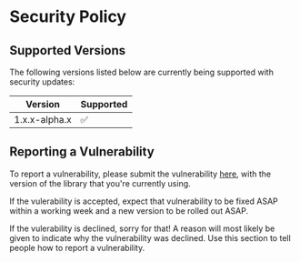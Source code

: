 # Security Policy

## Supported Versions

The following versions listed below are currently being supported with security updates:

| Version       | Supported          |
| ------------- | ------------------ |
| 1.x.x-alpha.x | :white_check_mark: |

## Reporting a Vulnerability

To report a vulnerability, please submit the vulnerability [here](https://github.com/EdricChan03/ngx-ytd-api/security/advisories/new), 
with the version of the library that you're currently using.

If the vulerability is accepted, expect that vulnerability to be fixed ASAP within a working week and a new
version to be rolled out ASAP.

If the vulerability is declined, sorry for that! A reason will most likely be given to indicate why the vulnerability
was declined.
Use this section to tell people how to report a vulnerability.
